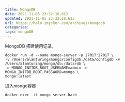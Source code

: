```yaml
---
title: MongoDB
date: 2021-11-05 23:32:18.613
updated: 2021-11-05 23:32:18.613
url: https://halo.imjcker.com/archives/mongodb
categories: 
tags: mongoDB
---
```



 MongoDB 搭建使用记录。


```shell
docker run -d --name mongo-server -p 27017:27017 \
-v /Users/alanturing/mongo/configdb:/data/configdb -v /Users/alanturing/mongo/db:/data/db \
-e MONGO_INITDB_ROOT_USERNAME=admin -e MONGO_INITDB_ROOT_PASSWORD=mongo \
mongo:latest
```



进入mongo容器

```shell
docker exec -it mongo-server bash
```